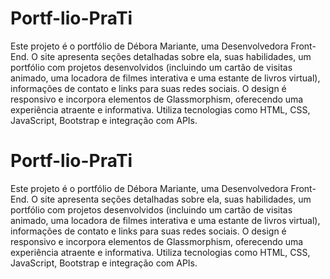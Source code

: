 # Portf-lio-PraTi

Este projeto é o portfólio de Débora Mariante, uma Desenvolvedora Front-End. O site apresenta seções detalhadas sobre ela, suas habilidades, um portfólio com projetos desenvolvidos (incluindo um cartão de visitas animado, uma locadora de filmes interativa e uma estante de livros virtual), informações de contato e links para suas redes sociais. O design é responsivo e incorpora elementos de Glassmorphism, oferecendo uma experiência atraente e informativa. Utiliza tecnologias como HTML, CSS, JavaScript, Bootstrap e integração com APIs.

# Portf-lio-PraTi

Este projeto é o portfólio de Débora Mariante, uma Desenvolvedora Front-End. O site apresenta seções detalhadas sobre ela, suas habilidades, um portfólio com projetos desenvolvidos (incluindo um cartão de visitas animado, uma locadora de filmes interativa e uma estante de livros virtual), informações de contato e links para suas redes sociais. O design é responsivo e incorpora elementos de Glassmorphism, oferecendo uma experiência atraente e informativa. Utiliza tecnologias como HTML, CSS, JavaScript, Bootstrap e integração com APIs.

